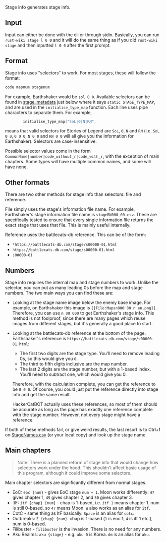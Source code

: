 Stage info generates stage info.

## Input
Input can either be done with the cli or through stdin. Basically, you can run `rust-wiki stage l 0 0` and it will do the same thing as if you did `rust-wiki stage` and then inputted `l 0 0` after the first prompt.

## Format
Stage info uses "selectors" to work. For most stages, these will follow the format:
```bash
code mapnum stagenum
```

For example, Earthshaker would be `sol 0 0`. Available selectors can be found in [stage_metadata](../src/data/stage/raw/stage_metadata.rs#L165) just below where it says `static STAGE_TYPE_MAP`, and are used in the `initialise_type_map` function. Each line uses pipe characters to separate them. For example,
```rust
        initialise_type_map("SoL|0|N|RN",                               T::SoL),
```
means that valid selectors for Stories of Legend are `SoL`, `0`, `N` and `RN` (i.e. `SoL 0 0`, `0 0 0`, `N 0 0` and `RN 0 0` will all give you the information for Earthshaker). Selectors are case-insensitive.
<!-- Note: need to update line number whenever stuff changes -->

Possible selector values come in the form `CommonName|number|code_without_r|code_with_r`, with the exception of main chapters. Some types will have multiple common names, and some will have none.

## Other formats

There are two other methods for stage info than selectors: file and reference.

File simply uses the stage's information file name. For example, Earthshaker's stage information file name is `stageRN000_00.csv`. These are specifically tested to ensure that every single information file returns the exact stage that uses that file. This is mainly useful internally.

Reference uses the battlecats-db reference. This can be of the form:
- `*https://battlecats-db.com/stage/s00000-01.html`
- `https://battlecats-db.com/stage/s00000-01.html`
- `s00000-01`

## Numbers
Stage info requires the internal map and stage numbers to work. Unlike the selector, you can put as many leading 0s before the map and stage numbers. The two main ways you can find these are:

- Looking at the stage name image below the enemy base image. For example, on Earthshaker this image is `[[File:Mapsn000 00 n en.png]]`. Therefore, you can use `n 00 000` to get Earthshaker's stage info. This method is not foolproof, since there are many pages which reuse images from different stages, but it's generally a good place to start.
- Looking at the battlecats-db reference at the bottom of the page. Earthshaker's reference is `https://battlecats-db.com/stage/s00000-01.html`:
  - The first two digits are the stage type. You'll need to remove leading 0s, so this would give you `0`.
  - The third to fifth digits inclusive are the map number.
  - The last 2 digits are the stage number, but with a 1-based index. You'll need to subtract one, which would give you 0.

  Therefore, with the calculation complete, you can get the reference to be `0 0 0`. Of course, you could just put the reference directly into stage info and get the same result.

  HackerCatBOT actually uses these references, so most of them should be accurate as long as the page has exactly one reference complete with the stage number. However, not every stage might have a reference.

If both of these methods fail, or give weird results, the last resort is to Ctrl+f on [StageNames.csv](https://battlecats.miraheze.org/wiki/User:TheWWRNerdGuy/data/StageNames.csv) (or your local copy) and look up the stage name.

## Main chapters
> Note: There is a planned reform of stage info that would change how selectors work under the hood. This shouldn't affect basic usage of this program, although it could improve some selectors.

Main chapter selectors are significantly different from normal stages.

- EoC: `eoc {num}` - gives EoC stage `num + 1`. Moon works differently: `47` gives chapter 1, `49` gives chapter 2, and `50` gives chapter 3.
- ItF: `itf {chap} {num}` - chap is 1-based, i.e. `itf 1` means chapter 1. num is still 0-based, so `47` means Moon. `W` also works as an alias for `itf`.
- CotC - same thing as ItF basically. `Space` is an alias for `cotc`.
- Outbreaks: `Z {chap} {num}`. chap is 1-based (`1` is eoc 1, `4` is itf 1 etc.), num is 0-based.
- Filibuster - `filibuster` is the invasion. There is no need for any numbers.
- Aku Realms: `aku {stage}` - e.g. `aku 0` is Korea. `dm` is an alias for `aku`.
